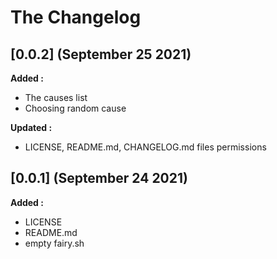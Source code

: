 # The Changelog

## [0.0.2] (September 25 2021)

**Added :**

- The causes list
- Choosing random cause

**Updated :**

- LICENSE, README.md, CHANGELOG.md files permissions

## [0.0.1] (September 24 2021)

**Added :**

- LICENSE
- README.md
- empty fairy.sh

